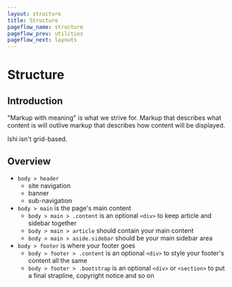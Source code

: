 ```yaml
---
layout: structure
title: Structure
pageflow_name: structure
pageflow_prev: utilities
pageflow_next: layouts
---
```


# Structure

## Introduction

<p class="leader">"Markup with meaning" is what we strive for. Markup that describes what content is will outlive markup that describes how content will be displayed.</p>

Ishi isn't grid-based.

## Overview

* `body > header`
  * site navigation
  * banner
  * sub-navigation
* `body > main` is the page's main content
  * `body > main > .content` is an optional `<div>` to keep article and sidebar together
  * `body > main > article` should contain your main content
  * `body > main > aside.sidebar` should be your main sidebar area
* `body > footer` is where your footer goes
  * `body > footer > .content` is an optional `<div>` to style your footer's content all the same
  * `body > footer > .bootstrap` is an optional `<div>` or `<section>` to put a final strapline, copyright notice and so on